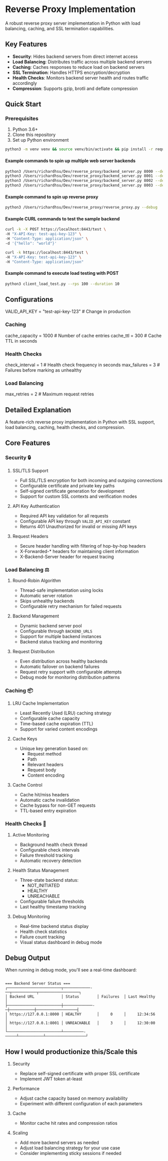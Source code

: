 # Reverse Proxy Implementation

A robust reverse proxy server implementation in Python with load balancing, caching, and SSL termination capabilities.

## Key Features

- **Security**: Hides backend servers from direct internet access
- **Load Balancing**: Distributes traffic across multiple backend servers
- **Caching**: Caches responses to reduce load on backend servers
- **SSL Termination**: Handles HTTPS encryption/decryption
- **Health Checks**: Monitors backend server health and routes traffic accordingly
- **Compression**: Supports gzip, brotli and deflate compression

## Quick Start

### Prerequisites

1. Python 3.6+
2. Clone this repository
3. Set up Python environment

```bash
python3 -m venv venv && source venv/bin/activate && pip install -r requirements.txt
```

#### Example commands to spin up multiple web server backends

   ```bash
   python3 /Users/richardhsu/Dev/reverse_proxy/backend_server.py 8000 --debug
   python3 /Users/richardhsu/Dev/reverse_proxy/backend_server.py 8001 --debug
   python3 /Users/richardhsu/Dev/reverse_proxy/backend_server.py 8002 --debug
   python3 /Users/richardhsu/Dev/reverse_proxy/backend_server.py 8003 --debug
   ```

#### Example command to spin up reverse proxy

   ```bash
   python3 /Users/richardhsu/Dev/reverse_proxy/reverse_proxy.py --debug
   ```

#### Example CURL commands to test the sample backend

   ```bash
   curl -k -X POST https://localhost:8443/test \
   -H "X-API-Key: test-api-key-123" \
   -H "Content-Type: application/json" \
   -d '{"hello": "world"}'
   ```

   ```bash
   curl -k https://localhost:8443/test \
   -H "X-API-Key: test-api-key-123" \
   -H "Content-Type: application/json"
   ```

#### Example command to execute load testing with POST

   ```bash
   python3 client_load_test.py --rps 100 --duration 10
   ```

## Configurations

VALID_API_KEY = "test-api-key-123"  # Change in production

### Caching

cache_capacity = 1000  # Number of cache entries
cache_ttl = 300       # Cache TTL in seconds

### Health Checks

check_interval = 1    # Health check frequency in seconds
max_failures = 3      # Failures before marking as unhealthy

### Load Balancing

max_retries = 2       # Maximum request retries

## Detailed Explanation

A feature-rich reverse proxy implementation in Python with SSL support, load balancing, caching, health checks, and compression.

## Core Features

### Security 🔒

1. SSL/TLS Support
   - Full SSL/TLS encryption for both incoming and outgoing connections
   - Configurable certificate and private key paths
   - Self-signed certificate generation for development
   - Support for custom SSL contexts and verification modes

2. API Key Authentication
   - Required API key validation for all requests
   - Configurable API key through `VALID_API_KEY` constant
   - Returns 401 Unauthorized for invalid or missing API keys

3. Request Headers
   - Secure header handling with filtering of hop-by-hop headers
   - X-Forwarded-* headers for maintaining client information
   - X-Backend-Server header for request tracing

### Load Balancing ⚖️

1. Round-Robin Algorithm
   - Thread-safe implementation using locks
   - Automatic server rotation
   - Skips unhealthy backends
   - Configurable retry mechanism for failed requests

2. Backend Management
   - Dynamic backend server pool
   - Configurable through `BACKEND_URLS`
   - Support for multiple backend instances
   - Backend status tracking and monitoring

3. Request Distribution
   - Even distribution across healthy backends
   - Automatic failover on backend failures
   - Request retry support with configurable attempts
   - Debug mode for monitoring distribution patterns

### Caching 📦

1. LRU Cache Implementation
   - Least Recently Used (LRU) caching strategy
   - Configurable cache capacity
   - Time-based cache expiration (TTL)
   - Support for varied content encodings

2. Cache Keys
   - Unique key generation based on:
     - Request method
     - Path
     - Relevant headers
     - Request body
     - Content encoding

3. Cache Control
   - Cache hit/miss headers
   - Automatic cache invalidation
   - Cache bypass for non-GET requests
   - TTL-based entry expiration

### Health Checks 💓

1. Active Monitoring
   - Background health check thread
   - Configurable check intervals
   - Failure threshold tracking
   - Automatic recovery detection

2. Health Status Management
   - Three-state backend status:
     - NOT_INITIATED
     - HEALTHY
     - UNREACHABLE
   - Configurable failure thresholds
   - Last healthy timestamp tracking

3. Debug Monitoring
   - Real-time backend status display
   - Health check statistics
   - Failure count tracking
   - Visual status dashboard in debug mode

## Debug Output

When running in debug mode, you'll see a real-time dashboard:

```

=== Backend Server Status ===
┌────────────────────────┬────────────-──┬───────────┬──────────────────┐
│ Backend URL            │ Status        │ Failures  │ Last Healthy     │
├────────────────────────┼─────────────-─┼───────────┼──────────────────┤
│ https://127.0.0.1:8000 │ HEALTHY       │     0     │     12:34:56     │
│ https://127.0.0.1:8001 │ UNREACHABLE   │     3     │     12:30:00     │
└────────────────────────┴─────────-─────┴───────────┴──────────────────┘
```

## How I would productionize this/Scale this

1. Security
   - Replace self-signed certificate with proper SSL certificate
   - Implement JWT token at-least

2. Performance
   - Adjust cache capacity based on memory availability
   - Experiment with different configuration of each parameters

3. Cache
   - Monitor cache hit rates and compression ratios

4. Scaling
   - Add more backend servers as needed
   - Adjust load balancing strategy for your use case
   - Consider implementing sticky sessions if needed
